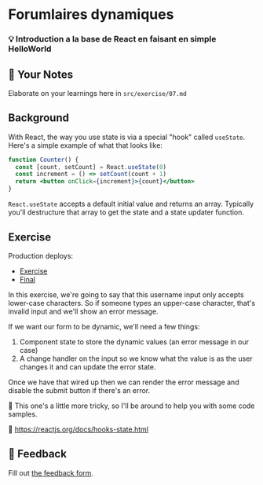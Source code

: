 # Forumlaires dynamiques

### 💡 Introduction a la base de React en faisant en simple HelloWorld

## 📝 Your Notes

Elaborate on your learnings here in `src/exercise/07.md`

## Background

With React, the way you use state is via a special "hook" called `useState`.
Here's a simple example of what that looks like:

```jsx
function Counter() {
  const [count, setCount] = React.useState(0)
  const increment = () => setCount(count + 1)
  return <button onClick={increment}>{count}</button>
}
```

`React.useState` accepts a default initial value and returns an array. Typically
you'll destructure that array to get the state and a state updater function.

## Exercise

Production deploys:

- [Exercise](http://react-fundamentals.netlify.com/alone/exercise/07.js)
- [Final](http://react-fundamentals.netlify.com/alone/final/07.js)

In this exercise, we're going to say that this username input only accepts
lower-case characters. So if someone types an upper-case character, that's
invalid input and we'll show an error message.

If we want our form to be dynamic, we'll need a few things:

1. Component state to store the dynamic values (an error message in our case)
2. A change handler on the input so we know what the value is as the user
   changes it and can update the error state.

Once we have that wired up then we can render the error message and disable the
submit button if there's an error.

🤖 This one's a little more tricky, so I'll be around to help you with some code
samples.

📑 https://reactjs.org/docs/hooks-state.html

## 🐜 Feedback

Fill out
[the feedback form](https://ws.kcd.im/?ws=React%20Fundamentals%20%E2%9A%9B&e=07%3A%20Dynamic%20Forms&em=/?ws=React%20Fundamentals%20%E2%9A%9B&e=01%3A%20Basic%20JavaScript-rendered%20Hello%20World&em=).
